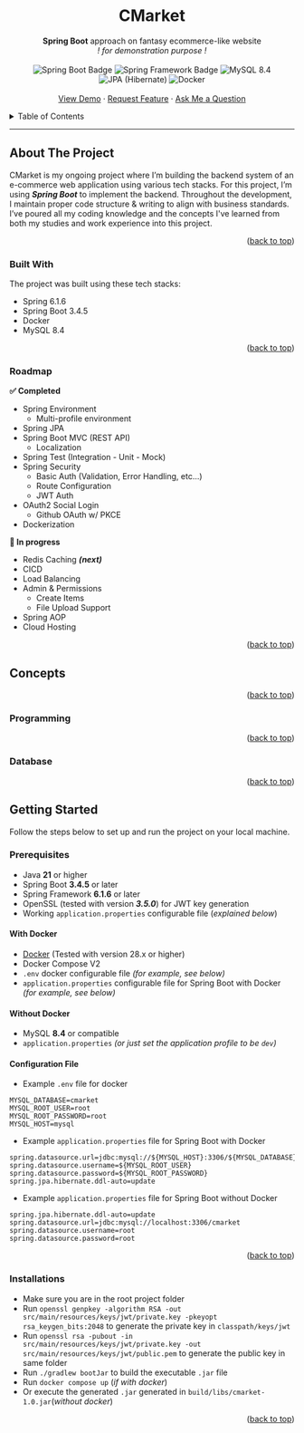 <h1 align="center">
  <a id="readme-top"></a>
  CMarket
</h1>
<div align="center">
  <b>Spring Boot</b> approach on fantasy ecommerce-like website <br/>
  <i>! for demonstration purpose !</i>
  <br/><br/>
  <img src="https://img.shields.io/badge/Spring%20Boot-3.4.5-grey?logo=springboot&logoColor=fff&labelColor=6DB33F" alt="Spring Boot Badge" />
  <img src="https://img.shields.io/badge/Spring-6.1.6-grey?labelColor=6DB33F" alt="Spring Framework Badge" />
  <img src="https://img.shields.io/badge/MySQL-8.4-grey?logo=mysql&logoColor=white&labelColor=4479A1" alt="MySQL 8.4" />
  <img src="https://img.shields.io/badge/JPA-59666C?logo=hibernate&logoColor=fff" alt="JPA (Hibernate)" />
  <img src="https://img.shields.io/badge/Docker-2496ED?logo=docker&logoColor=fff" alt="Docker" />
</div>

<div align="center">
  <br/>
  <a href="" target="_blank">View Demo</a>
  &middot;   
  <a href="" target="_blank">Request Feature</a>
  &middot;   
  <a href="" target="_blank">Ask Me a Question</a>
  </p>
</div>

<details>
  <summary>Table of Contents</summary>
  <ol>
    <li>
      <a href="#about-the-project">About The Project</a>
      <ul>
        <li><a href="#built-with">Built With</a></li>
      </ul>
      <ul>
        <li><a href="#roadmap">Roadmap</a></li>
      </ul>
    </li>
    <li><a href="#concepts">Concepts</a></li>
    <li>
      <a href="#getting-started">Getting Started</a>
      <ul>
        <li><a href="#prerequisites">Prerequisites</a></li>
        <li><a href="#installation">Installation</a></li>
      </ul>
    </li>
    <li><a href="#features">Features</a></li>
    <li><a href="#contact">Contact</a></li>
  </ol>
</details>

---
<!-- ABOUT THE PROJECT -->
## About The Project

CMarket is my ongoing project where I’m building the backend system of an e-commerce web application using various tech stacks. For this project, I’m using **_Spring Boot_** to implement the backend. Throughout the development, I maintain proper code structure & writing to align with business standards. I’ve poured all my coding knowledge and the concepts I've learned from both my studies and work experience into this project.
<p align="right">(<a href="#readme-top">back to top</a>)</p>

### Built With
The project was built using these tech stacks:
* Spring 6.1.6
* Spring Boot 3.4.5
* Docker
* MySQL 8.4
<p align="right">(<a href="#readme-top">back to top</a>)</p>

### Roadmap
**✅ Completed**
- Spring Environment
  - Multi-profile environment 
- Spring JPA
- Spring Boot MVC (REST API)
  - Localization
- Spring Test (Integration - Unit - Mock)
- Spring Security
  - Basic Auth (Validation, Error Handling, etc...) 
  - Route Configuration 
  - JWT Auth
- OAuth2 Social Login
  - Github OAuth w/ PKCE
- Dockerization

**🚧 In progress**
- Redis Caching _**(next)**_
- CICD
- Load Balancing
- Admin & Permissions
  - Create Items
  - File Upload Support
- Spring AOP
- Cloud Hosting
<p align="right">(<a href="#readme-top">back to top</a>)</p>

## Concepts
<p align="right">(<a href="#readme-top">back to top</a>)</p>

### Programming
<p align="right">(<a href="#readme-top">back to top</a>)</p>

### Database
<p align="right">(<a href="#readme-top">back to top</a>)</p>

## Getting Started
Follow the steps below to set up and run the project on your local machine.

### Prerequisites
- Java **21** or higher
- Spring Boot **3.4.5** or later
- Spring Framework **6.1.6** or later
- OpenSSL (tested with version _**3.5.0**_) for JWT key generation
- Working `application.properties` configurable file (_explained below_)

#### With Docker
- [Docker](https://docs.docker.com/get-docker/) (Tested with version 28.x or higher)
- Docker Compose V2
- `.env` docker configurable file _(for example, see below)_
- `application.properties` configurable file for Spring Boot with Docker _(for example, see below)_

#### Without Docker
- MySQL **8.4** or compatible
- `application.properties` _(or just set the application profile to be `dev`)_

#### Configuration File
- Example `.env` file for docker
```properties
MYSQL_DATABASE=cmarket
MYSQL_ROOT_USER=root
MYSQL_ROOT_PASSWORD=root
MYSQL_HOST=mysql
```

- Example `application.properties` file for Spring Boot with Docker
```properties
spring.datasource.url=jdbc:mysql://${MYSQL_HOST}:3306/${MYSQL_DATABASE}
spring.datasource.username=${MYSQL_ROOT_USER}
spring.datasource.password=${MYSQL_ROOT_PASSWORD}
spring.jpa.hibernate.ddl-auto=update
```

- Example `application.properties` file for Spring Boot without Docker
```properties
spring.jpa.hibernate.ddl-auto=update
spring.datasource.url=jdbc:mysql://localhost:3306/cmarket
spring.datasource.username=root
spring.datasource.password=root
```

<p align="right">(<a href="#readme-top">back to top</a>)</p>

### Installations
-  Make sure you are in the root project folder
- Run `openssl genpkey -algorithm RSA -out src/main/resources/keys/jwt/private.key -pkeyopt rsa_keygen_bits:2048` to generate the private key in `classpath/keys/jwt`
- Run `openssl rsa -pubout -in src/main/resources/keys/jwt/private.key -out src/main/resources/keys/jwt/public.pem` to generate the public key in same folder
- Run `./gradlew bootJar` to build the executable `.jar` file
- Run `docker compose up` (_if with docker_) 
- Or execute the generated `.jar` generated in `build/libs/cmarket-1.0.jar`(_without docker_)

<p align="right">(<a href="#readme-top">back to top</a>)</p>



